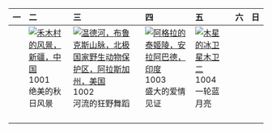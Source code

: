 | 一   | 二                                                                                                                                                                                           | 三                                                                                                                                                                                                              | 四                                                                                                                                                                                                     | 五                                                                                                                                                                            | 六   | 日   |
|:----|:--------------------------------------------------------------------------------------------------------------------------------------------------------------------------------------------|:---------------------------------------------------------------------------------------------------------------------------------------------------------------------------------------------------------------|:------------------------------------------------------------------------------------------------------------------------------------------------------------------------------------------------------|:-----------------------------------------------------------------------------------------------------------------------------------------------------------------------------|:----|:----|
|     | [![](https://www.bing.com/th?id=OHR.NationalDay2024_ZH-CN7026189162_320x240.jpg '禾木村的风景，新疆，中国')](https://www.bing.com/th?id=OHR.NationalDay2024_ZH-CN7026189162_UHD.jpg)<br>1001<br>绝美的秋日风景 | [![](https://www.bing.com/th?id=OHR.WindRiverAlaska_ZH-CN7317039321_320x240.jpg '温德河，布鲁克斯山脉，北极国家野生动物保护区，阿拉斯加州，美国')](https://www.bing.com/th?id=OHR.WindRiverAlaska_ZH-CN7317039321_UHD.jpg)<br>1002<br>河流的狂野舞蹈 | [![](https://www.bing.com/th?id=OHR.TajMahalReflection_ZH-CN7498774173_320x240.jpg '阿格拉的泰姬陵，安拉阿巴德，印度')](https://www.bing.com/th?id=OHR.TajMahalReflection_ZH-CN7498774173_UHD.jpg)<br>1003<br>盛大的爱情见证 | [![](https://www.bing.com/th?id=OHR.EuropaMoon_ZH-CN0149249980_320x240.jpg '木星的冰卫星木卫二')](https://www.bing.com/th?id=OHR.EuropaMoon_ZH-CN0149249980_UHD.jpg)<br>1004<br>一轮蓝月亮 |     |     |
|     |                                                                                                                                                                                             |                                                                                                                                                                                                                |                                                                                                                                                                                                       |                                                                                                                                                                              |     |     |
|     |                                                                                                                                                                                             |                                                                                                                                                                                                                |                                                                                                                                                                                                       |                                                                                                                                                                              |     |     |
|     |                                                                                                                                                                                             |                                                                                                                                                                                                                |                                                                                                                                                                                                       |                                                                                                                                                                              |     |     |
|     |                                                                                                                                                                                             |                                                                                                                                                                                                                |                                                                                                                                                                                                       |                                                                                                                                                                              |     |     |
